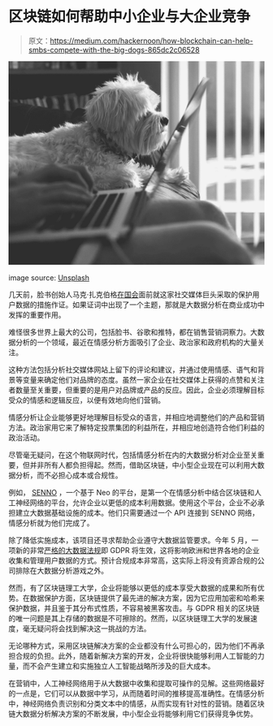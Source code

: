 # 区块链如何帮助中小企业与大企业竞争

> 原文：<https://medium.com/hackernoon/how-blockchain-can-help-smbs-compete-with-the-big-dogs-865dc2c06528>

![](img/8e919abf1d2563a69ca8a11e65573585.png)

image source: [Unsplash](https://unsplash.com/)

几天前，脸书创始人马克·扎克伯格[在国会](https://www.youtube.com/watch?v=mZaec_mlq9M)面前就这家社交媒体巨头采取的保护用户数据的措施作证。如果证词中出现了一个主题，那就是大数据分析在商业成功中发挥的重要作用。

难怪很多世界上最大的公司，包括脸书、谷歌和推特，都在销售营销洞察力。大数据分析的一个领域，最近在情感分析方面吸引了企业、政治家和政府机构的大量关注。

这种方法包括分析社交媒体网站上留下的评论和建议，并通过使用情感、语气和背景等变量来确定他们对品牌的态度。虽然一家企业在社交媒体上获得的点赞和关注者数量至关重要，但重要的是用户对品牌或产品的反应。因此，企业必须理解目标受众的情感和逻辑反应，以便有效地向他们营销。

情感分析让企业能够更好地理解目标受众的语言，并相应地调整他们的产品和营销方法。政治家用它来了解特定投票集团的利益所在，并相应地创造符合他们利益的政治活动。

尽管毫无疑问，在这个物联网时代，包括情感分析在内的大数据分析对企业至关重要，但并非所有人都负担得起。然而，借助区块链，中小型企业现在可以利用大数据分析，而不必担心成本或合规性。

例如， [SENNO](https://senno.io/) ，一个基于 Neo 的平台，是第一个在情感分析中结合区块链和人工神经网络的平台，允许企业以更低的成本利用数据。使用这个平台，企业不必承担建立大数据基础设施的成本。他们只需要通过一个 API 连接到 SENNO 网络，情感分析就为他们完成了。

除了降低实施成本，该项目还寻求帮助企业遵守大数据监管要求。今年 5 月，一项新的非常[严格的大数据法规](https://www.nasdaq.com/article/why-blockchain-technology-is-the-answer-for-big-data-regulation-cm931441)即 GDPR 将生效，这将影响欧洲和世界各地的企业收集和管理用户数据的方式。预计合规成本非常高，这实际上将没有资源合规的公司排除在大数据分析游戏之外。

然而，有了区块链理工大学，企业将能够以更低的成本享受大数据的成果和所有优势。在数据保护方面，区块链提供了最先进的解决方案，因为它应用加密和哈希来保护数据，并且鉴于其分布式性质，不容易被黑客攻击。与 GDPR 相关的区块链的唯一问题是其上存储的数据是不可擦除的。然而，以区块链理工大学的发展速度，毫无疑问将会找到解决这一挑战的方法。

无论哪种方式，采用区块链解决方案的企业都没有什么可担心的，因为他们不再承担合规的负担。此外，随着新解决方案的开发，企业将很快能够利用人工智能的力量，而不会产生建立和实施独立人工智能战略所涉及的巨大成本。

在营销中，人工神经网络用于从大数据中收集和提取可操作的见解。这些网络最好的一点是，它们可以从数据中学习，从而随着时间的推移提高准确性。在情感分析中，神经网络负责识别和分类文本中的情感，从而实现有针对性的营销。随着区块链大数据分析解决方案的不断发展，中小型企业将能够利用它们获得竞争优势。